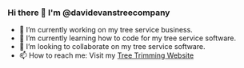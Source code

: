 ### Hi there 👋 I'm @davidevanstreecompany

- 🔭 I’m currently working on my tree service business.
- 🌱 I’m currently learning how to code for my tree service software.
- 👯 I’m looking to collaborate on my tree service software.
- 📫 How to reach me: Visit my <a href="https://www.wilkesbarretreecare.com/tree-trimming">Tree Trimming Website</a>

<!--
**davidevanstreecompany/davidevanstreecompany** is a ✨ _special_ ✨ repository because its `README.md` (this file) appears on your GitHub profile.

-->

